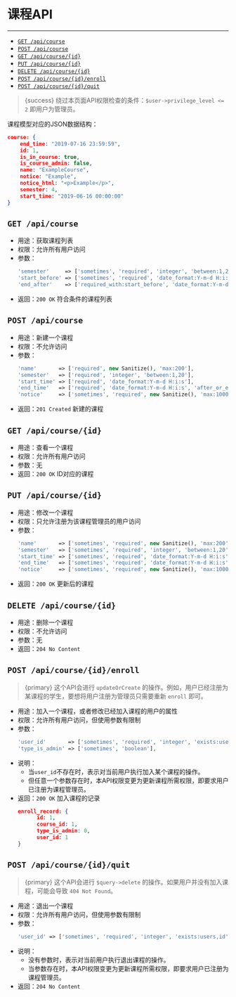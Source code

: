# 课程API

---

- [`GET /api/course`](#c-1)
- [`POST /api/course`](#c-2)
- [`GET /api/course/{id}`](#c-3)
- [`PUT /api/course/{id}`](#c-4)
- [`DELETE /api/course/{id}`](#c-5)
- [`POST /api/course/{id}/enroll`](#c-6)
- [`POST /api/course/{id}/quit`](#c-7)

> {success} 绕过本页面API权限检查的条件：`$user->privilege_level <= 2` 即用户为管理员。

课程模型对应的JSON数据结构：

```json
course: {
    end_time: "2019-07-16 23:59:59",
    id: 1,
    is_in_course: true,
    is_course_admin: false,
    name: "ExampleCourse",
    notice: "Example",
    notice_html: "<p>Example</p>",
    semester: 4,
    start_time: "2019-06-16 00:00:00"
}
```

<a name="c-1"></a>
## `GET /api/course`

- 用途：获取课程列表
- 权限：允许所有用户访问
- 参数：
  ```php
  'semester'     => ['sometimes', 'required', 'integer', 'between:1,20'],
  'start_before' => ['sometimes', 'required', 'date_format:Y-m-d H:i:s'],
  'end_after'    => ['required_with:start_before', 'date_format:Y-m-d H:i:s', 'after_or_equal:start_before'],
  ```
- 返回：`200 OK` 符合条件的课程列表

<a name="c-2"></a>
## `POST /api/course`

- 用途：新建一个课程
- 权限：不允许访问
- 参数：
  ```php
  'name'       => ['required', new Sanitize(), 'max:200'],
  'semester'   => ['required', 'integer', 'between:1,20'],
  'start_time' => ['required', 'date_format:Y-m-d H:i:s'],
  'end_time'   => ['required', 'date_format:Y-m-d H:i:s', 'after_or_equal:start_before'],
  'notice'     => ['sometimes', 'required', new Sanitize(), 'max:10000'],
  ```
- 返回：`201 Created` 新建的课程

<a name="c-3"></a>
## `GET /api/course/{id}`

- 用途：查看一个课程
- 权限：允许所有用户访问
- 参数：无
- 返回：`200 OK` ID对应的课程

<a name="c-4"></a>
## `PUT /api/course/{id}`

- 用途：修改一个课程
- 权限：只允许注册为该课程管理员的用户访问
- 参数：
  ```php
  'name'       => ['sometimes', 'required', new Sanitize(), 'max:200'],
  'semester'   => ['sometimes', 'required', 'integer', 'between:1,20'],
  'start_time' => ['sometimes', 'required', 'date_format:Y-m-d H:i:s'],
  'end_time'   => ['sometimes', 'required', 'date_format:Y-m-d H:i:s', 'after_or_equal:start_before'],
  'notice'     => ['sometimes', 'required', new Sanitize(), 'max:10000'],
  ```
- 返回：`200 OK` 更新后的课程

<a name="c-5"></a>
## `DELETE /api/course/{id}`

- 用途：删除一个课程
- 权限：不允许访问
- 参数：无
- 返回：`204 No Content`

<a name="c-6"></a>
## `POST /api/course/{id}/enroll`

> {primary} 这个API会进行 `updateOrCreate` 的操作。例如，用户已经注册为某课程的学生，要想将用户注册为管理员只需要重新 `enroll` 即可。

- 用途：加入一个课程，或者修改已经加入课程的用户的属性
- 权限：允许所有用户访问，但使用参数有限制
- 参数：
  ```php
  'user_id'       => ['sometimes', 'required', 'integer', 'exists:users,id'],
  'type_is_admin' => ['sometimes', 'boolean'],
  ```
- 说明：
  - 当`user_id`不存在时，表示对当前用户执行加入某个课程的操作。
  - 但任意一个参数存在时，本API权限变更为更新课程所需权限，即要求用户已注册为课程管理员。
- 返回：`200 OK` 加入课程的记录
  ```json
  enroll_record: {
        id: 1,
        course_id: 1,
        type_is_admin: 0,
        user_id: 1
  }
  ```

<a name="c-7"></a>
## `POST /api/course/{id}/quit`

> {primary} 这个API会进行 `$query->delete` 的操作。如果用户并没有加入课程，可能会导致 `404 Not Found`。

- 用途：退出一个课程
- 权限：允许所有用户访问，但使用参数有限制
- 参数：
  ```php
  'user_id' => ['sometimes', 'required', 'integer', 'exists:users,id'],
  ```
- 说明：
  - 没有参数时，表示对当前用户执行退出课程的操作。
  - 当参数存在时，本API权限变更为更新课程所需权限，即要求用户已注册为课程管理员。
- 返回：`204 No Content`